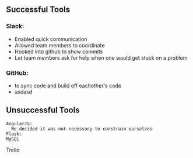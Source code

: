 ## Successful Tools
### Slack:
- Enabled quick communication
- Allowed team members to coordinate
- Hooked into github to show commits
- Let team members ask for help when one would get stuck on a problem
### GitHub: 
 - to sync code and build off eachother's code
 - asdasd
  
## Unsuccessful Tools
    AngularJS:
      We decided it was not necessary to constrain ourselves 
    Flask:
    MySQL
  Trello
  
